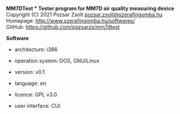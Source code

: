 **MM7DTest * Tester program for MM7D air quality measuring device**  
Copyright (C) 2021 Pozsar Zsolt <pozsar.zsolt@szerafingomba.hu>  
Homepage: <http://www.szerafingomba.hu/softwares/>  
GitHub: <https://github.com/pozsarzs/mm7dtest>

**Software**

 - architecture:       i386
 - operation system:   DOS, GNU/Linux

 - version:            v0.1
 - language:           en
 - licence:            GPL v3.0
 - user interface:     CUI
